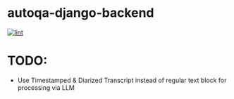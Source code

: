 # autoqa-django-backend

[![lint](https://github.com/Lord-Haji/QAGPT-Server-Django/actions/workflows/lint.yml/badge.svg?branch=main)](https://github.com/Lord-Haji/QAGPT-Server-Django/actions/workflows/lint.yml)

# TODO:
- Use Timestamped & Diarized Transcript instead of regular text block for processing via LLM